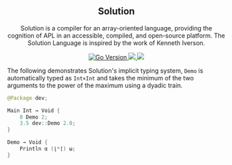 <!-- @format -->

<h2 align="center"> Solution</h2>
<p align="center">
Solution is a compiler for an array-oriented language, providing the cognition of APL in an accessible, compiled, and open-source platform. The Solution Language is inspired by the work of Kenneth Iverson.
</p>

<p align="center">
  <a href="https://github.com/Sundown/Solution/blob/master/go.mod">
		<img alt="Go Version" src="https://img.shields.io/github/go-mod/go-version/sundown/solution?style=for-the-badge&logo=go&color=f1f1f1&logoColor=f1f1f1&labelColor=262D3A">
  </a>
  <a href="https://github.com/sundown/solution/blob/main/LICENSE">
    <img src="https://img.shields.io/static/v1.svg?style=for-the-badge&logo=gnu&label=License&message=GPL-2.0&color=f1f1f1&logoColor=f1f1f1&labelColor=262D3A"/>
  </a>
  <a href="https://llvm.org">
    <img src="https://img.shields.io/static/v1.svg?style=for-the-badge&logo=llvm&label=LLVM&message=v13.0&color=f1f1f1&logoColor=f1f1f1&labelColor=262D3A"/>
  </a>

</p>

The following demonstrates Solution's implicit typing system, `Demo` is automatically typed as `Int×Int` and takes the minimum of the two arguments to the power of the maximum using a dyadic train.

```swift
@Package dev;

Main Int → Void {
	8 Demo 2;
	3.5 dev::Demo 2.0;
}

Demo → Void {
	Println α (⌊*⌈) ω;
}
```
